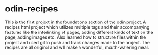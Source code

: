 # odin-recipes
This is the first project in the foundations section of the odin project. A recipes html project which utilizes multiple tags and their accompanying features like the interlinking of pages, adding different kinds of text on the page, adding images etc. Also learned how to structure files within the project and used git to push and track changes made to the project. The recipes are all original and will make a wonderful, mouth-watering meal. 